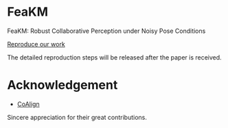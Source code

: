 # FeaKM
FeaKM: Robust Collaborative Perception under Noisy Pose Conditions

[Reproduce our work](https://foam-language-c16.notion.site/Readme-c9d3c837da9a4728a7f35f8bd045fbe5?pvs=74)

The detailed reproduction steps will be released after the paper is received.




# Acknowledgement
* [CoAlign](https://github.com/yifanlu0227/CoAlign)

Sincere appreciation for their great contributions.

